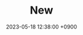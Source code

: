 ---
title: New
date: 2023-05-18 12:38:00 +0900
categories: [home]
tags: [TAG]     # TAG names should always be lowercase
---